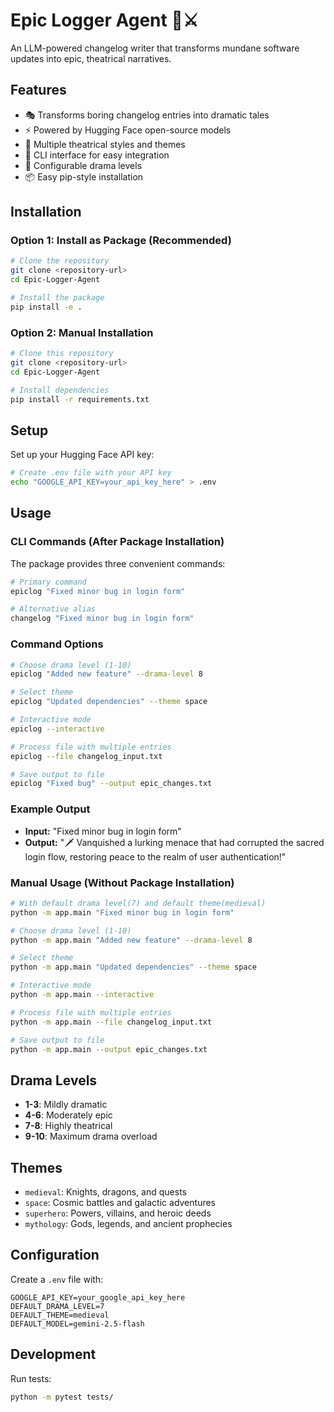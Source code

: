 # Epic Logger Agent 🏰⚔️

An LLM-powered changelog writer that transforms mundane software updates into epic, theatrical narratives.

## Features

- 🎭 Transforms boring changelog entries into dramatic tales
- ⚡ Powered by Hugging Face open-source models
- 🎨 Multiple theatrical styles and themes
- 📝 CLI interface for easy integration
- 🔧 Configurable drama levels
- 📦 Easy pip-style installation

## Installation

### Option 1: Install as Package (Recommended)
```bash
# Clone the repository
git clone <repository-url>
cd Epic-Logger-Agent

# Install the package
pip install -e .
```

### Option 2: Manual Installation
```bash
# Clone this repository
git clone <repository-url>
cd Epic-Logger-Agent

# Install dependencies
pip install -r requirements.txt
```

## Setup

Set up your Hugging Face API key:
```bash
# Create .env file with your API key
echo "GOOGLE_API_KEY=your_api_key_here" > .env
```

## Usage

### CLI Commands (After Package Installation)

The package provides three convenient commands:

```bash
# Primary command
epiclog "Fixed minor bug in login form"

# Alternative alias
changelog "Fixed minor bug in login form"
```

### Command Options

```bash
# Choose drama level (1-10)
epiclog "Added new feature" --drama-level 8

# Select theme
epiclog "Updated dependencies" --theme space

# Interactive mode
epiclog --interactive

# Process file with multiple entries
epiclog --file changelog_input.txt

# Save output to file
epiclog "Fixed bug" --output epic_changes.txt
```

### Example Output
- **Input:** "Fixed minor bug in login form"
- **Output:** "🗡️ Vanquished a lurking menace that had corrupted the sacred login flow, restoring peace to the realm of user authentication!"

### Manual Usage (Without Package Installation)
```bash
# With default drama level(7) and default theme(medieval)
python -m app.main "Fixed minor bug in login form"

# Choose drama level (1-10)
python -m app.main "Added new feature" --drama-level 8

# Select theme
python -m app.main "Updated dependencies" --theme space

# Interactive mode
python -m app.main --interactive

# Process file with multiple entries
python -m app.main --file changelog_input.txt

# Save output to file
python -m app.main --output epic_changes.txt
```


## Drama Levels
- **1-3**: Mildly dramatic
- **4-6**: Moderately epic
- **7-8**: Highly theatrical
- **9-10**: Maximum drama overload

## Themes
- `medieval`: Knights, dragons, and quests
- `space`: Cosmic battles and galactic adventures
- `superhero`: Powers, villains, and heroic deeds
- `mythology`: Gods, legends, and ancient prophecies

## Configuration

Create a `.env` file with:
```
GOOGLE_API_KEY=your_google_api_key_here
DEFAULT_DRAMA_LEVEL=7
DEFAULT_THEME=medieval
DEFAULT_MODEL=gemini-2.5-flash
```

## Development

Run tests:
```bash
python -m pytest tests/
```
